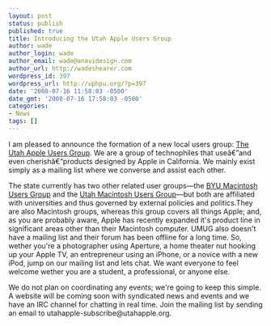 ```yaml
---
layout: post
status: publish
published: true
title: Introducing the Utah Apple Users Group
author: wade
author_login: wade
author_email: wade@anavidesign.com
author_url: http://wadeshearer.com
wordpress_id: 397
wordpress_url: http://uphpu.org/?p=397
date: '2008-07-16 11:58:03 -0500'
date_gmt: '2008-07-16 17:58:03 -0500'
categories:
- News
tags: []
---
```

<p>I am pleased to announce the formation of a new local users group: <a href="http://utahapple.org">The Utah Apple Users Group</a>. We are a group of technophiles that useâ€”and even cherishâ€”products designed by Apple in California. We mainly exist simply as a mailing list where we converse and assist each other.</p>
<p>The state currently has two other related user groups&mdash;the <a href="http://mac.byu.edu">BYU Macintosh Users Group</a> and the <a href="http://umug.com">Utah Macintosh Users Group</a>&mdash;but both are affiliated with universities and thus governed by external policies and politics.They are also Macintosh groups, whereas this group covers all things Apple; and, as you are probably aware, Apple has recently expanded it's product line in significant areas other than their Macintosh computer. UMUG also doesn't have a mailing list and their forum has been offline for a long time. So, wether you're a photographer using Aperture, a home theater nut hooking up your Apple TV, an entrepreneur using an iPhone, or a novice with a new iPod, jump on our mailing list and lets chat. We want everyone to feel welcome wether you are a student, a professional, or anyone else.</p>
<p>We do not plan on coordinating any events; we're going to keep this simple. A website will be coming soon with syndicated news and events and we have an IRC channel for chatting in real time. Join the mailing list by sending an email to utahapple-subscribe@utahapple.org.</p>
